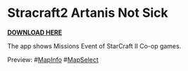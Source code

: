 # Stracraft2 Artanis Not Sick

[**DOWNLOAD HERE**](https://github.com/dasoops/Starcraft2ArtanisNotSick)

The app shows Missions Event of StarCraft Ⅱ Co-op games.

Preview:
#[MapInfo](https://raw.githubusercontent.com/dasoops/Starcraft2ArtanisNotSick/master/doc/MapInfo.jpg)
#[MapSelect](https://raw.githubusercontent.com/dasoops/Starcraft2ArtanisNotSick/master/doc/MapSelect.jpg)